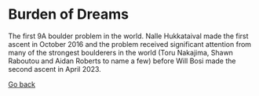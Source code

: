 # Burden of Dreams

The first 9A boulder problem in the world. Nalle Hukkataival made the first ascent in October 2016 and the problem received significant attention from many of the strongest boulderers in the world (Toru  Nakajima, Shawn Raboutou and Aidan Roberts to name a few) before Will Bosi made the second ascent in April 2023.

[Go back](boulders.md)
